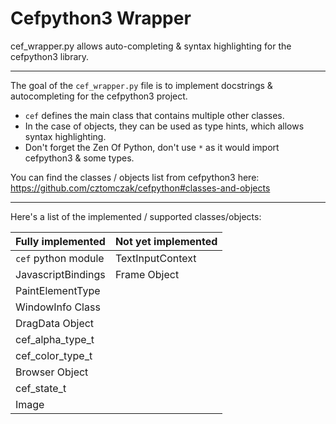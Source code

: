 # Cefpython3 Wrapper
cef_wrapper.py allows auto-completing & syntax highlighting for the cefpython3 library.

---

The goal of the `cef_wrapper.py` file is to implement docstrings & autocompleting
for the cefpython3 project.

- `cef` defines the main class that contains multiple other classes.
- In the case of objects, they can be used as type hints, which allows syntax highlighting.
- Don't forget the Zen Of Python, don't use `*` as it would import cefpython3 & some types.

You can find the classes / objects list from cefpython3 here:\
https://github.com/cztomczak/cefpython#classes-and-objects

---
Here's a list of the implemented / supported classes/objects:

| Fully implemented     | Not yet implemented 	|
|---------------------	|---------------------	|
| `cef` python module 	| TextInputContext    	|
| JavascriptBindings    | Frame Object          |
| PaintElementType    	|       	            |
| WindowInfo Class    	|                     	|
| DragData Object     	|                     	|
| cef_alpha_type_t    	|                     	|
| cef_color_type_t    	|                     	|
| Browser Object      	|                     	|
| cef_state_t         	|                     	|
| Image               	|                     	|

